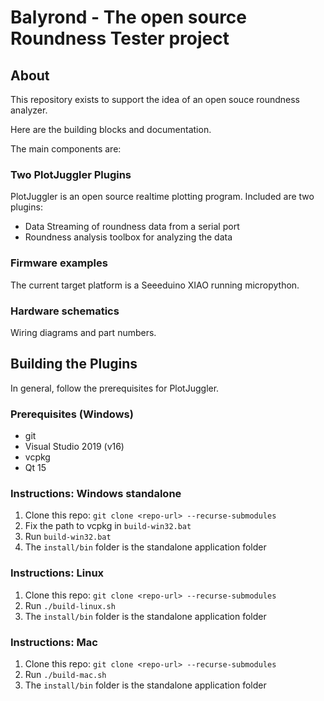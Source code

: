 # Balyrond - The open source Roundness Tester project

## About

This repository exists to support the idea of an open souce roundness analyzer.

Here are the building blocks and documentation.

The main components are:

### Two PlotJuggler Plugins

PlotJuggler is an open source realtime plotting program. Included are two plugins:

- Data Streaming of roundness data from a serial port
- Roundness analysis toolbox for analyzing the data

### Firmware examples

The current target platform is a Seeeduino XIAO running micropython.

### Hardware schematics

Wiring diagrams and part numbers.

## Building the Plugins

In general, follow the prerequisites for PlotJuggler.

### Prerequisites (Windows)

- git
- Visual Studio 2019 (v16)
- vcpkg
- Qt 15

### Instructions: Windows standalone

1. Clone this repo: `git clone <repo-url> --recurse-submodules`
2. Fix the path to vcpkg in `build-win32.bat`
3. Run `build-win32.bat`
4. The `install/bin` folder is the standalone application folder

### Instructions: Linux

1. Clone this repo: `git clone <repo-url> --recurse-submodules`
3. Run `./build-linux.sh`
4. The `install/bin` folder is the standalone application folder

### Instructions: Mac

1. Clone this repo: `git clone <repo-url> --recurse-submodules`
3. Run `./build-mac.sh`
4. The `install/bin` folder is the standalone application folder
